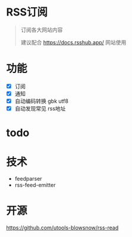 # RSS订阅
> 订阅各大网站内容
>
> 建议配合 https://docs.rsshub.app/ 网站使用

# 功能
- [x] 订阅
- [x] 通知
- [x] 自动编码转换 gbk utf8
- [x] 自动发现常见 rss地址

# todo


# 技术
- feedparser
- rss-feed-emitter

# 开源
https://github.com/utools-blowsnow/rss-read
